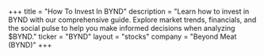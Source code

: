 +++
title = "How To Invest In BYND"
description = "Learn how to invest in BYND with our comprehensive guide. Explore market trends, financials, and the social pulse to help you make informed decisions when analyzing $BYND."
ticker = "BYND"
layout = "stocks"
company = "Beyond Meat (BYND)"
+++

